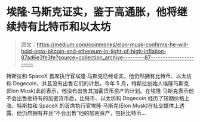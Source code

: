 # 埃隆·马斯克证实，鉴于高通胀，他将继续持有比特币和以太坊

> 原文：<https://medium.com/coinmonks/elon-musk-confirms-he-will-hold-onto-bitcoin-and-ethereum-in-light-of-high-inflation-87ad6e3fe3fe?source=collection_archive---------87----------------------->

特斯拉和 SpaceX 首席执行官埃隆·马斯克已经证实，他仍然拥有比特币、以太坊和 Dogecoin，并且没有出售它们的计划。今年 5 月，特斯拉创始人埃隆马斯克(Elon Musk)此前表示，他没有出售其加密货币资产的计划。在埃隆·马斯克表示他不会出售他持有的加密货币后，比特币、以太坊和 Dogecoin 经历了短期价格上涨。特斯拉和 SpaceX 的首席执行官埃隆·马斯克(Elon Musk)在社交媒体上透露，他仍然拥有并且“不会出售”他的加密资产，包括比特币…
